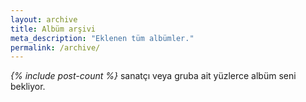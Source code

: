 ```yaml
---
layout: archive
title: Albüm arşivi
meta_description: "Eklenen tüm albümler."
permalink: /archive/
---
```

*{% include post-count %}* sanatçı veya gruba ait yüzlerce albüm seni bekliyor.



